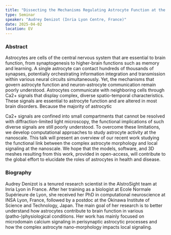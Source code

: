 ```yaml
---
title: "Dissecting the Mechanisms Regulating Astrocyte Function at the Nanoscale with Computational Models"
type: Seminar
speaker: "Audrey Denizot (Inria Lyon Centre, France)"
date: 2025-04-02
location: EV
---
```


### Abstract
Astrocytes are cells of the central nervous system that are essential to brain function, from synaptogenesis to higher-brain functions such as memory and learning. A single astrocyte can contact hundreds of thousands of synapses, potentially orchestrating information integration and transmission within various neural circuits simultaneously. Yet, the mechanisms that govern astrocyte function and neuron-astrocyte communication remain poorly understood. Astrocytes communicate with neighboring cells through Ca2+ signals that display complex, diverse spatio-temporal characteristics. These signals are essential to astrocyte function and are altered in most brain disorders. Because the majority of astrocytic

Ca2+ signals are confined into small compartments that cannot be resolved with diffraction-limited light microscopy, the functional implications of such diverse signals are still poorly understood. To overcome these limitations, we develop computational approaches to study astrocyte activity at the nanoscale. This talk will present an overview of our recent work studying the functional link between the complex astrocyte morphology and local signaling at the nanoscale. We hope that the models, software, and 3D meshes resulting from this work, provided in open-access, will contribute to the global effort to elucidate the roles of astrocytes in health and disease.

### Biography
Audrey Denizot is a tenured research scientist in the AIstroSight team at Inria Lyon in France. After her training as a biologist at Ecole Normale Supérieure de Lyon, she received her PhD in computational neuroscience at INSA Lyon, France, followed by a postdoc at the Okinawa Institute of Science and Technology, Japan. The main goal of her research is to better understand how astrocytes contribute to brain function in various (patho-)physiological conditions. Her work has mainly focused on microdomain calcium signaling in perisynaptic astrocytic processes and how the complex astrocyte nano-morphology impacts local signaling.